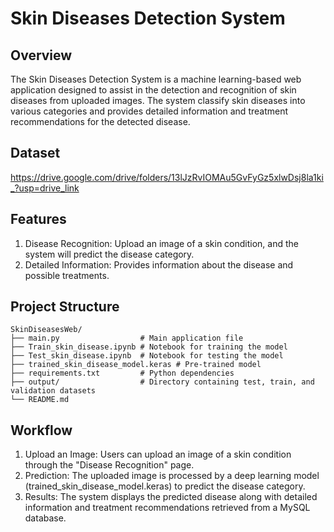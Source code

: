 # Skin Diseases Detection System

## Overview
The Skin Diseases Detection System is a machine learning-based web application designed to assist in the detection and recognition of skin diseases from uploaded images. The system classify skin diseases into various categories and provides detailed information and treatment recommendations for the detected disease.

## Dataset
https://drive.google.com/drive/folders/13lJzRvIOMAu5GvFyGz5xlwDsj8la1ki_?usp=drive_link

## Features
1. Disease Recognition: Upload an image of a skin condition, and the system will predict the disease category.
2. Detailed Information: Provides information about the disease and possible treatments.

## Project Structure
```
SkinDiseasesWeb/
├── main.py                  # Main application file
├── Train_skin_disease.ipynb # Notebook for training the model
├── Test_skin_disease.ipynb  # Notebook for testing the model
├── trained_skin_disease_model.keras # Pre-trained model
├── requirements.txt         # Python dependencies
├── output/                  # Directory containing test, train, and validation datasets
└── README.md 
```

## Workflow
1. Upload an Image: Users can upload an image of a skin condition through the "Disease Recognition" page.
2. Prediction: The uploaded image is processed by a deep learning model (trained_skin_disease_model.keras) to predict the disease category.
3. Results: The system displays the predicted disease along with detailed information and treatment recommendations retrieved from a MySQL database.